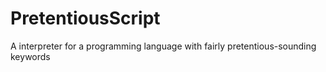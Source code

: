 # PretentiousScript

A interpreter for a programming language with fairly pretentious-sounding keywords
